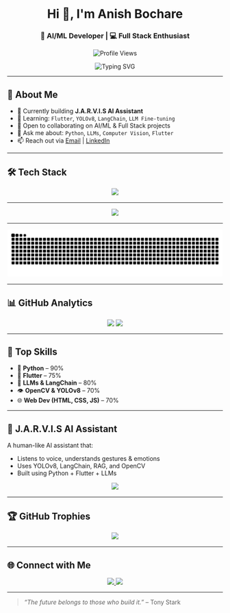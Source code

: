 <h1 align="center">Hi 👋, I'm Anish Bochare</h1>
<h3 align="center">🚀 AI/ML Developer | 💻 Full Stack Enthusiast</h3>

<p align="center">
  <img src="https://komarev.com/ghpvc/?username=anishbochare&label=Profile%20Views&color=brightgreen&style=flat" alt="Profile Views" />
</p>

<p align="center">
  <img src="https://readme-typing-svg.herokuapp.com?font=Fira+Code&duration=3000&pause=1000&color=00F7FF&center=true&vCenter=true&width=435&lines=AI+%2F+ML+Developer;Flutter+%7C+LLMs+%7C+Computer+Vision;Building+J.A.R.V.I.S+Assistant;Let%E2%80%99s+Create+Together+%F0%9F%9A%80" alt="Typing SVG" />
</p>

---

## 🚀 About Me

- 🔭 Currently building **J.A.R.V.I.S AI Assistant**
- 🌱 Learning: `Flutter`, `YOLOv8`, `LangChain`, `LLM Fine-tuning`
- 🤝 Open to collaborating on AI/ML & Full Stack projects
- 💬 Ask me about: `Python`, `LLMs`, `Computer Vision`, `Flutter`
- 📫 Reach out via [Email](mailto:anishbochare@gmail.com) | [LinkedIn](https://linkedin.com/in/anish-bochare-927729275)

---

## 🛠️ Tech Stack

<p align="center">
  <img src="https://skillicons.dev/icons?i=python,js,flutter,tensorflow,opencv,html,css,react" />
</p>

---

<!-- 📈 Contribution Graph -->
<p align="center">
  <img src="https://github-readme-activity-graph.vercel.app/graph?username=whitevshadow&theme=react-dark&area=true&hide_border=true" />
</p>

---

<!-- 🐍 GitHub Contribution Snake -->
<p align="center">
  <img src="https://raw.githubusercontent.com/whitevshadow/whitevshadow/output/github-snake.svg" />
</p>

---

## 📊 GitHub Analytics

<p align="center">
  <img src="https://github-readme-stats.vercel.app/api?username=whitevshadow&show_icons=true&theme=radical&hide_border=true&hide_title=true" width="48%" />
  <img src="https://streak-stats.demolab.com?user=whitevshadow&theme=radical&hide_border=true" />
</p>

---

## 🧠 Top Skills

- 🐍 **Python** – 90%
- 📱 **Flutter** – 75%
- 🧠 **LLMs & LangChain** – 80%
- 👁️ **OpenCV & YOLOv8** – 70%
- 🌐 **Web Dev (HTML, CSS, JS)** – 70%

---

## 🤖 J.A.R.V.I.S AI Assistant

A human-like AI assistant that:

- Listens to voice, understands gestures & emotions
- Uses YOLOv8, LangChain, RAG, and OpenCV
- Built using Python + Flutter + LLMs

<p align="center">
  <img src="https://media.giphy.com/media/l4FGuhL4U2WyjdkaY/giphy.gif" width="400"/>
</p>

---

## 🏆 GitHub Trophies

<p align="center">
  <img src="https://github-profile-trophy.vercel.app/?username=whitevshadow&theme=onedark&no-frame=true&row=1&margin-w=10" />
</p>

---

## 🌐 Connect with Me

<p align="center">
  <a href="https://linkedin.com/in/anish-bochare-927729275" target="_blank">
    <img src="https://img.shields.io/badge/LinkedIn-blue?logo=linkedin&style=for-the-badge" />
  </a>
  <a href="mailto:anishbochare@gmail.com">
    <img src="https://img.shields.io/badge/Gmail-red?logo=gmail&style=for-the-badge" />
  </a>
</p>

---

> _“The future belongs to those who build it.”_ – Tony Stark
